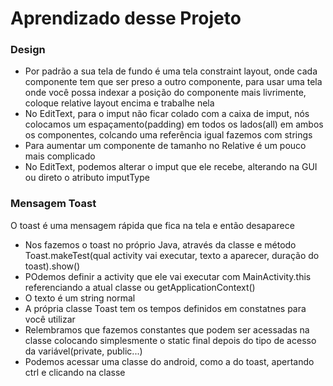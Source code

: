 <h1>Aprendizado desse Projeto</h1>

<h3>Design</h3>
<ul>
	<li>Por padrão a sua tela de fundo é uma tela constraint layout, onde cada componente tem que ser preso a outro componente, para usar uma tela onde você possa indexar a posição do componente mais livrimente, coloque relative layout encima e trabalhe nela</li>
	<li>No EditText, para o imput não ficar colado com a caixa de imput, nós colocamos um espaçamento(padding) em todos os lados(all) em ambos os componentes, colcando uma referência igual fazemos com strings</li>
	<li>Para aumentar um componente de tamanho no Relative é um pouco mais complicado</li>
	<li>No EditText, podemos alterar o imput que ele recebe, alterando na GUI ou direto o atributo imputType</li>
</ul>

<h3>Mensagem Toast</h3>
<p>O toast é uma mensagem rápida que fica na tela e então desaparece</p>
<ul>
	<li>Nos fazemos o toast no próprio Java, através da classe e método Toast.makeTest(qual activity vai executar, texto a aparecer, duração do toast).show()</li>
	<li>POdemos definir a activity que ele vai executar com MainActivity.this referenciando a atual classe ou getApplicationContext()</li>
	<li>O texto é um string normal</li>
	<li>A própria classe Toast tem os tempos definidos em constatnes para você utilizar</li>
	<li>Relembramos que fazemos constantes que podem ser acessadas na classe colocando simplesmente o static final depois do tipo de acesso da variável(private, public...)</li>
	<li>Podemos acessar uma classe do android, como a do toast, apertando ctrl e clicando na classe</li>
</ul>